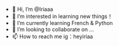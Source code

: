 - 👋 Hi, I’m @Iriaaa
- 👀 I’m interested in learning new things！
- 🌱 I’m currently learning French & Python
- 💞️ I’m looking to collaborate on ...
- 📫 How to reach me ig：heyiriaa

<!---
Iriaaa/Iriaaa is a ✨ special ✨ repository because its `README.md` (this file) appears on your GitHub profile.
You can click the Preview link to take a look at your changes.
--->
